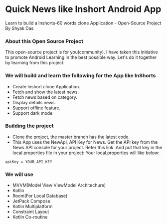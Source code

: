 # Quick News like Inshort Android App

Learn to build a Inshorts-60 words clone Application  - Open-Source Project By Shyak Das

### About this Open Source Project
This open-source project is for you(community). I have taken this initiative to promote Android Learning in the best possible way. Let's do it together by learning from this project.

### We will build and learn the following for the App like InShorts
* Create Inshort clone Application.
* Fetch and show the latest news.
* Fetch news based on category.
* Display details news.
* Support offline feature.
* Support dark mode

### Building the project
* Clone the project, the master branch has the latest code.
* This App uses the NewApi, API Key for News. Get the API key from the News API console for your project. Refer this link. And put that key in the local.properties file in your project: Your local.properties will like below:
```
apiKey = YOUR_API_KEY
```

### We will use
* MVVM(Model View ViewModel Architechure)
* Kotlin
* Room(For Local Database)
* JetPack Compose
* Kotlin Multiplatform
* Constraint Layout
* Kotlin Co-routine
